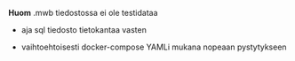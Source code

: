 **Huom** .mwb tiedostossa ei ole testidataa


- aja sql tiedosto tietokantaa vasten

- vaihtoehtoisesti docker-compose YAMLi mukana nopeaan pystytykseen